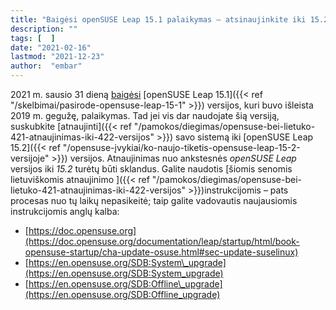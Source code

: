 ```yaml
---
title: "Baigėsi openSUSE Leap 15.1 palaikymas – atsinaujinkite iki 15.2"
description: ""
tags: [  ]
date: "2021-02-16"
lastmod: "2021-12-23"
author:  "embar"
---
```

2021 m. sausio 31 dieną [baigėsi](https://lists.opensuse.org/archives/list/security-announce@lists.opensuse.org/thread/WTRFFZBITYZ7AJP45W3EUMP3ODMX4BV7/) [openSUSE Leap 15.1]({{< ref "/skelbimai/pasirode-opensuse-leap-15-1" >}}) versijos, kuri buvo išleista 2019 m. gegužę, palaikymas. Tad jei vis dar naudojate šią versiją, suskubkite [atnaujinti]({{< ref "/pamokos/diegimas/opensuse-bei-lietuko-421-atnaujinimas-iki-422-versijos" >}}) savo sistemą iki [openSUSE Leap 15.2]({{< ref "/opensuse-įvykiai/ko-naujo-tiketis-opensuse-leap-15-2-versijoje" >}}) versijos. Atnaujinimas nuo ankstesnės _openSUSE Leap_ versijos iki _15.2_ turėtų būti sklandus. Galite naudotis [šiomis senomis lietuviškomis atnaujinimo ]({{< ref "/pamokos/diegimas/opensuse-bei-lietuko-421-atnaujinimas-iki-422-versijos" >}})instrukcijomis – pats procesas nuo tų laikų nepasikeitė; taip galite vadovautis naujausiomis instrukcijomis anglų kalba:

*   [https://doc.opensuse.org](https://doc.opensuse.org/documentation/leap/startup/html/book-opensuse-startup/cha-update-osuse.html#sec-update-suselinux)
*   [https://en.opensuse.org/SDB:System\_upgrade](https://en.opensuse.org/SDB:System_upgrade)
*   [https://en.opensuse.org/SDB:Offline\_upgrade](https://en.opensuse.org/SDB:Offline_upgrade)
